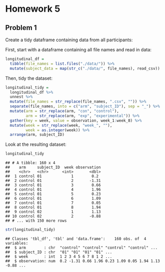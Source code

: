 Homework 5
================

Problem 1
---------

Create a tidy dataframe containing data from all participants:

First, start with a dataframe containing all file names and read in data:

``` r
longitudinal_df = 
  tibble(file_names = list.files("./data/")) %>% 
  mutate(subject_data = map(str_c("./data/", file_names), read_csv))
```

Then, tidy the dataset:

``` r
longitudinal_tidy = 
  longitudinal_df %>% 
  unnest %>% 
  mutate(file_names = str_replace(file_names, ".csv", "")) %>% 
  separate(file_names, into = c("arm", "subject_ID"), sep = "_") %>% 
  mutate(arm = str_replace(arm, "con", "control"),
         arm = str_replace(arm, "exp", "experimental")) %>% 
  gather(key = week, value = observation, week_1:week_8) %>% 
  mutate(week = str_replace(week, "week_", ""),
         week = as.integer(week)) %>% 
  arrange(arm, subject_ID)
```

Look at the resulting dataset:

``` r
longitudinal_tidy
```

    ## # A tibble: 160 x 4
    ##    arm     subject_ID  week observation
    ##    <chr>   <chr>      <int>       <dbl>
    ##  1 control 01             1        0.2 
    ##  2 control 01             2       -1.31
    ##  3 control 01             3        0.66
    ##  4 control 01             4        1.96
    ##  5 control 01             5        0.23
    ##  6 control 01             6        1.09
    ##  7 control 01             7        0.05
    ##  8 control 01             8        1.94
    ##  9 control 02             1        1.13
    ## 10 control 02             2       -0.88
    ## # ... with 150 more rows

``` r
str(longitudinal_tidy)
```

    ## Classes 'tbl_df', 'tbl' and 'data.frame':    160 obs. of  4 variables:
    ##  $ arm        : chr  "control" "control" "control" "control" ...
    ##  $ subject_ID : chr  "01" "01" "01" "01" ...
    ##  $ week       : int  1 2 3 4 5 6 7 8 1 2 ...
    ##  $ observation: num  0.2 -1.31 0.66 1.96 0.23 1.09 0.05 1.94 1.13 -0.88 ...
